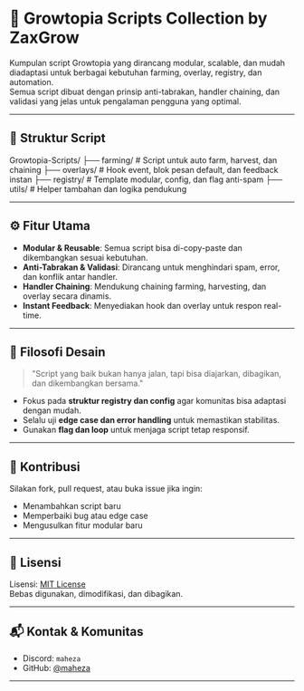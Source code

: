 # 🌱 Growtopia Scripts Collection by ZaxGrow

Kumpulan script Growtopia yang dirancang modular, scalable, dan mudah diadaptasi untuk berbagai kebutuhan farming, overlay, registry, dan automation.  
Semua script dibuat dengan prinsip anti-tabrakan, handler chaining, dan validasi yang jelas untuk pengalaman pengguna yang optimal.

---

## 📂 Struktur Script
Growtopia-Scripts/ ├── farming/           # Script untuk auto farm, harvest, dan chaining ├── overlays/          # Hook event, blok pesan default, dan feedback instan ├── registry/          # Template modular, config, dan flag anti-spam ├── utils/             # Helper tambahan dan logika pendukung

---

## ⚙️ Fitur Utama

- **Modular & Reusable**: Semua script bisa di-copy-paste dan dikembangkan sesuai kebutuhan.
- **Anti-Tabrakan & Validasi**: Dirancang untuk menghindari spam, error, dan konflik antar handler.
- **Handler Chaining**: Mendukung chaining farming, harvesting, dan overlay secara dinamis.
- **Instant Feedback**: Menyediakan hook dan overlay untuk respon real-time.

---

## 🧠 Filosofi Desain

> "Script yang baik bukan hanya jalan, tapi bisa diajarkan, dibagikan, dan dikembangkan bersama."

- Fokus pada **struktur registry dan config** agar komunitas bisa adaptasi dengan mudah.
- Selalu uji **edge case dan error handling** untuk memastikan stabilitas.
- Gunakan **flag dan loop** untuk menjaga script tetap responsif.

---

## 🤝 Kontribusi

Silakan fork, pull request, atau buka issue jika ingin:
- Menambahkan script baru
- Memperbaiki bug atau edge case
- Mengusulkan fitur modular baru

---

## 📜 Lisensi

Lisensi: [MIT License](LICENSE)  
Bebas digunakan, dimodifikasi, dan dibagikan.

---

## 📬 Kontak & Komunitas

- Discord: `maheza`
- GitHub: [@maheza](https://discord.gg/Q3uNB7xG29)

---
